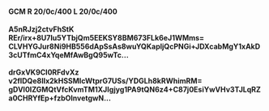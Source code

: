 #### GCM R 20/0c/400 L 20/0c/400
**A5nRJzj2ctvFhStK**<br/>**REr/irx+8U7Iu5YTbjQm5EEKSY8BM673FLk6eJ1WMms=**<br/>**CLVHYGJur8Ni9HB556dApSsAs8wuYQKapljQcPNGi+JDXcabMgY1xAkD3cUTfmC4xYqeMfAwBgQ95wTc...**<br/><br/>
**drGxVK9Cl0RFdvXz**<br/>**v2fIDQe8lIx2kHSSMIcWtprG7USs/YDGLh8kRWhimRM=**<br/>**gDVl0lZGMQtVfcKvmTM1XJIgjyg1PA9tQN6z4+C87j0EsiYwVHv3TJLqRZa0CHRYfEp+fzbOlnvetgwN...**